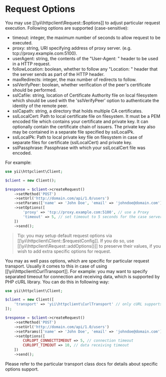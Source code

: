 Request Options
===============

You may use [[\yii\httpclient\Request::$options]] to adjust particular request execution.
Following options are supported (case-sensitive):

 - timeout: integer, the maximum number of seconds to allow request to be executed.
 - proxy: string, URI specifying address of proxy server. (e.g. tcp://proxy.example.com:5100).
 - userAgent: string, the contents of the "User-Agent: " header to be used in a HTTP request.
 - followLocation: boolean, whether to follow any "Location: " header that the server sends as part of the HTTP header.
 - maxRedirects: integer, the max number of redirects to follow.
 - sslVerifyPeer: boolean, whether verification of the peer's certificate should be performed.
 - sslCafile: string, location of Certificate Authority file on local filesystem which should be used with
   the 'sslVerifyPeer' option to authenticate the identity of the remote peer.
 - sslCapath: string, a directory that holds multiple CA certificates.
 - sslLocalCert: Path to local certificate file on filesystem. It must be a PEM encoded file which contains your certificate and private key. It can optionally contain the certificate chain of issuers. The private key also may be contained in a separate file specified by sslLocalPk. 
 - sslLocalPk: Path to local private key file on filesystem in case of separate files for certificate (sslLocalCert) and private key. 
 - sslPassphrase: Passphrase with which your sslLocalCert file was encoded. 

For example:

```php
use yii\httpclient\Client;

$client = new Client();

$response = $client->createRequest()
    ->setMethod('POST')
    ->setUrl('http://domain.com/api/1.0/users')
    ->setParams(['name' => 'John Doe', 'email' => 'johndoe@domain.com'])
    ->setOptions([
        'proxy' => 'tcp://proxy.example.com:5100', // use a Proxy
        'timeout' => 5, // set timeout to 5 seconds for the case server is not responding
    ])
    ->send();
```

> Tip: you may setup default request options via [[\yii\httpclient\Client::$requestConfig]]. If you do so,
  use [[\yii\httpclient\Request::addOptions()]] to preserve their values, if you wish to add extra specific
  options for request.

You may as well pass options, which are specific for particular request transport. Usually it comes to this
in case of using [[\yii\httpclient\CurlTransport]]. For example: you may want to specify separated timeout
for connection and receiving data, which is supported by PHP cURL library. You can do this in following way:

```php
use yii\httpclient\Client;

$client = new Client([
    'transport' => 'yii\httpclient\CurlTransport' // only cURL supports the options we need
]);

$response = $client->createRequest()
    ->setMethod('POST')
    ->setUrl('http://domain.com/api/1.0/users')
    ->setParams(['name' => 'John Doe', 'email' => 'johndoe@domain.com'])
    ->setOptions([
        CURLOPT_CONNECTTIMEOUT => 5, // connection timeout
        CURLOPT_TIMEOUT => 10, // data receiving timeout
    ])
    ->send();
```

Please refer to the particular transport class docs for details about specific options support.